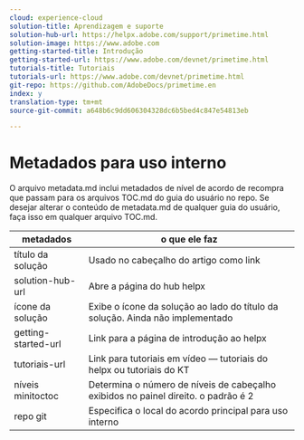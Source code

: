 ```yaml
---
cloud: experience-cloud
solution-title: Aprendizagem e suporte
solution-hub-url: https://helpx.adobe.com/support/primetime.html
solution-image: https://www.adobe.com
getting-started-title: Introdução
getting-started-url: https://www.adobe.com/devnet/primetime.html
tutorials-title: Tutoriais
tutorials-url: https://www.adobe.com/devnet/primetime.html
git-repo: https://github.com/AdobeDocs/primetime.en
index: y
translation-type: tm+mt
source-git-commit: a648b6c9dd606304328dc6b5bed4c847e54813eb

---
```



# Metadados para uso interno

O arquivo metadata.md inclui metadados de nível de acordo de recompra que passam para os arquivos TOC.md do guia do usuário no repo. Se desejar alterar o conteúdo de metadata.md de qualquer guia do usuário, faça isso em qualquer arquivo TOC.md.

| metadados | o que ele faz |
|--- |--- |
| título da solução | Usado no cabeçalho do artigo como link |
| solution-hub-url | Abre a página do hub helpx |
| ícone da solução | Exibe o ícone da solução ao lado do título da solução. Ainda não implementado |
| getting-started-url | Link para a página de introdução ao helpx |
| tutoriais-url | Link para tutoriais em vídeo — tutoriais do helpx ou tutoriais do KT |
| níveis minitoctoc | Determina o número de níveis de cabeçalho exibidos no painel direito. o padrão é 2 |
| repo git | Especifica o local do acordo principal para uso interno |
